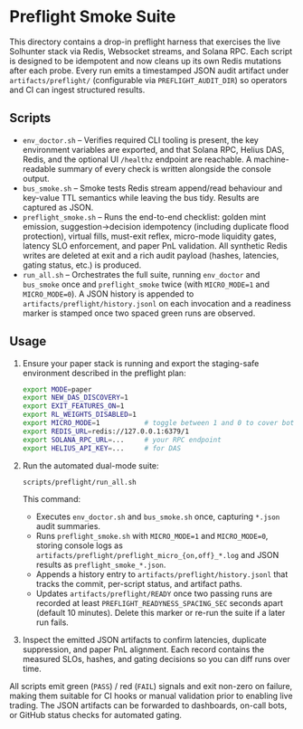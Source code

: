 # Preflight Smoke Suite

This directory contains a drop-in preflight harness that exercises the live Solhunter stack via Redis, Websocket streams, and Solana RPC. Each script is designed to be idempotent and now cleans up its own Redis mutations after each probe. Every run emits a timestamped JSON audit artifact under `artifacts/preflight/` (configurable via `PREFLIGHT_AUDIT_DIR`) so operators and CI can ingest structured results.

## Scripts

- `env_doctor.sh` – Verifies required CLI tooling is present, the key environment variables are exported, and that Solana RPC, Helius DAS, Redis, and the optional UI `/healthz` endpoint are reachable. A machine-readable summary of every check is written alongside the console output.
- `bus_smoke.sh` – Smoke tests Redis stream append/read behaviour and key-value TTL semantics while leaving the bus tidy. Results are captured as JSON.
- `preflight_smoke.sh` – Runs the end-to-end checklist: golden mint emission, suggestion→decision idempotency (including duplicate flood protection), virtual fills, must-exit reflex, micro-mode liquidity gates, latency SLO enforcement, and paper PnL validation. All synthetic Redis writes are deleted at exit and a rich audit payload (hashes, latencies, gating status, etc.) is produced.
- `run_all.sh` – Orchestrates the full suite, running `env_doctor` and `bus_smoke` once and `preflight_smoke` twice (with `MICRO_MODE=1` and `MICRO_MODE=0`). A JSON history is appended to `artifacts/preflight/history.jsonl` on each invocation and a readiness marker is stamped once two spaced green runs are observed.

## Usage

1. Ensure your paper stack is running and export the staging-safe environment described in the preflight plan:

   ```bash
   export MODE=paper
   export NEW_DAS_DISCOVERY=1
   export EXIT_FEATURES_ON=1
   export RL_WEIGHTS_DISABLED=1
   export MICRO_MODE=1           # toggle between 1 and 0 to cover both modes
   export REDIS_URL=redis://127.0.0.1:6379/1
   export SOLANA_RPC_URL=...     # your RPC endpoint
   export HELIUS_API_KEY=...     # for DAS
   ```

2. Run the automated dual-mode suite:

   ```bash
   scripts/preflight/run_all.sh
   ```

   This command:

   - Executes `env_doctor.sh` and `bus_smoke.sh` once, capturing `*.json` audit summaries.
   - Runs `preflight_smoke.sh` with `MICRO_MODE=1` and `MICRO_MODE=0`, storing console logs as `artifacts/preflight/preflight_micro_{on,off}_*.log` and JSON results as `preflight_smoke_*.json`.
   - Appends a history entry to `artifacts/preflight/history.jsonl` that tracks the commit, per-script status, and artifact paths.
   - Updates `artifacts/preflight/READY` once two passing runs are recorded at least `PREFLIGHT_READYNESS_SPACING_SEC` seconds apart (default 10 minutes). Delete this marker or re-run the suite if a later run fails.

3. Inspect the emitted JSON artifacts to confirm latencies, duplicate suppression, and paper PnL alignment. Each record contains the measured SLOs, hashes, and gating decisions so you can diff runs over time.

All scripts emit green (`PASS`) / red (`FAIL`) signals and exit non-zero on failure, making them suitable for CI hooks or manual validation prior to enabling live trading. The JSON artifacts can be forwarded to dashboards, on-call bots, or GitHub status checks for automated gating.
